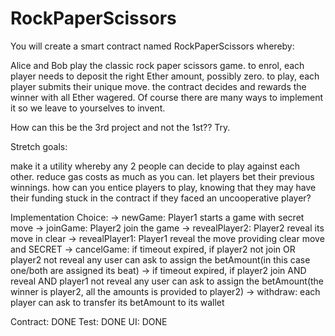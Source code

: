# RockPaperScissors
You will create a smart contract named RockPaperScissors whereby:

Alice and Bob play the classic rock paper scissors game.
to enrol, each player needs to deposit the right Ether amount, possibly zero.
to play, each player submits their unique move.
the contract decides and rewards the winner with all Ether wagered.
Of course there are many ways to implement it so we leave to yourselves to invent.

How can this be the 3rd project and not the 1st?? Try.

Stretch goals:

make it a utility whereby any 2 people can decide to play against each other.
reduce gas costs as much as you can.
let players bet their previous winnings.
how can you entice players to play, knowing that they may have their funding stuck in the contract if they faced an uncooperative player?


Implementation Choice:
-> newGame:       Player1 starts a game with secret move
-> joinGame:      Player2 join the game
-> revealPlayer2: Player2 reveal its move in clear
-> revealPlayer1: Player1 reveal the move providing clear move and SECRET
-> cancelGame:    if timeout expired, if player2 not join OR player2 not reveal any user can ask to assign the betAmount(in this case one/both are assigned its beat)
->                if timeout expired, if player2 join AND reveal AND player1 not reveal any user can ask to assign the betAmount(the winner is player2, all the amounts is provided to player2)
-> withdraw:      each player can ask to transfer its betAmount to its wallet


Contract: DONE
Test: DONE
UI: DONE
